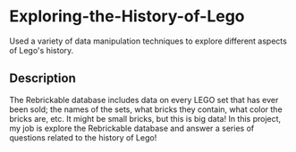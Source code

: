 # Exploring-the-History-of-Lego
Used a variety of data manipulation techniques to explore different aspects of Lego's history.

## Description
The Rebrickable database includes data on every LEGO set that has ever been sold; the names of the sets, what bricks they contain, what color the bricks are, etc. It might be small bricks, but this is big data! In this project, my job is explore the Rebrickable database and answer a series of questions related to the history of Lego!

